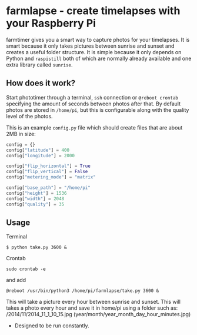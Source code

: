 farmlapse - create timelapses with your Raspberry Pi
==========

farmtimer gives you a smart way to capture photos for your timelapses. It is smart because it only takes pictures between sunrise and sunset and creates a useful folder structure. It is simple because it only depends on Python and `raspistill` both of which are normally already available and one extra library called `sunrise`.

How does it work?
------------------

Start phototimer through a terminal, `ssh` connection or `@reboot crontab` specifying the amount of seconds between photos after that. By default photos are stored in `/home/pi`, but this is configurable along with the quality level of the photos.

This is an example `config.py` file which should create files that are about 2MB in size:

```python
config = {}
config["latitude"] = 400
config["longitude"] = 2000

config["flip_horizontal"] = True
config["flip_vertical"] = False
config["metering_mode"] = "matrix"

config["base_path"] = "/home/pi"
config["height"] = 1536
config["width"] = 2048
config["quality"] = 35
```


Usage
-----
Terminal
```
$ python take.py 3600 &
```
Crontab
```
sudo crontab -e
```
and add
```
@reboot /usr/bin/python3 /home/pi/farmlapse/take.py 3600 &
```
This will take a picture every hour between sunrise and sunset.
This will takes a photo every hour and save it in home/pi using a folder such as: /2014/11/2014_11_1_10_15.jpg (year/month/year_month_day_hour_minutes.jpg)

* Designed to be run constantly.
